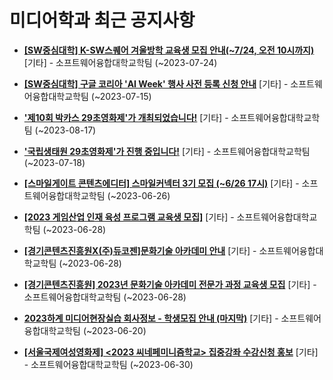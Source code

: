 # 미디어학과 최근 공지사항

* **[[SW중심대학] K-SW스퀘어 겨울방학 교육생 모집 안내(~7/24, 오전 10시까지)](https://media.ajou.ac.kr/media/board/board01.jsp?mode=view&amp;article_no=235969&amp;board_wrapper=%2Fmedia%2Fboard%2Fboard01.jsp&amp;pager.offset=0&amp;board_no=304)**
 [기타] - 소프트웨어융합대학교학팀 (~2023-07-24)

* **[[SW중심대학] 구글 코리아 &#x27;AI Week&#x27; 행사 사전 등록 신청 안내](https://media.ajou.ac.kr/media/board/board01.jsp?mode=view&amp;article_no=235961&amp;board_wrapper=%2Fmedia%2Fboard%2Fboard01.jsp&amp;pager.offset=0&amp;board_no=304)**
 [기타] - 소프트웨어융합대학교학팀 (~2023-07-15)

* **[&#x27;제10회 박카스 29초영화제&#x27;가 개최되었습니다!](https://media.ajou.ac.kr/media/board/board01.jsp?mode=view&amp;article_no=235945&amp;board_wrapper=%2Fmedia%2Fboard%2Fboard01.jsp&amp;pager.offset=0&amp;board_no=304)**
 [기타] - 소프트웨어융합대학교학팀 (~2023-08-17)

* **[&#x27;국립생태원 29초영화제&#x27;가 진행 중입니다!](https://media.ajou.ac.kr/media/board/board01.jsp?mode=view&amp;article_no=235758&amp;board_wrapper=%2Fmedia%2Fboard%2Fboard01.jsp&amp;pager.offset=0&amp;board_no=304)**
 [기타] - 소프트웨어융합대학교학팀 (~2023-07-18)

* **[[스마일게이트 콘텐츠에디터] 스마일커넥터 3기 모집 (~6/26 17시)](https://media.ajou.ac.kr/media/board/board01.jsp?mode=view&amp;article_no=235740&amp;board_wrapper=%2Fmedia%2Fboard%2Fboard01.jsp&amp;pager.offset=0&amp;board_no=304)**
 [기타] - 소프트웨어융합대학교학팀 (~2023-06-26)

* **[[2023 게임산업 인재 육성 프로그램 교육생 모집]](https://media.ajou.ac.kr/media/board/board01.jsp?mode=view&amp;article_no=235736&amp;board_wrapper=%2Fmedia%2Fboard%2Fboard01.jsp&amp;pager.offset=0&amp;board_no=304)**
 [기타] - 소프트웨어융합대학교학팀 (~2023-06-28)

* **[[경기콘텐츠진흥원X(주)듀코젠]문화기술 아카데미 안내](https://media.ajou.ac.kr/media/board/board01.jsp?mode=view&amp;article_no=235733&amp;board_wrapper=%2Fmedia%2Fboard%2Fboard01.jsp&amp;pager.offset=0&amp;board_no=304)**
 [기타] - 소프트웨어융합대학교학팀 (~2023-06-28)

* **[[경기콘텐츠진흥원] 2023년 문화기술 아카데미 전문가 과정 교육생 모집](https://media.ajou.ac.kr/media/board/board01.jsp?mode=view&amp;article_no=235649&amp;board_wrapper=%2Fmedia%2Fboard%2Fboard01.jsp&amp;pager.offset=0&amp;board_no=304)**
 [기타] - 소프트웨어융합대학교학팀 (~2023-06-28)

* **[2023하계 미디어현장실습 회사정보 - 학생모집 안내 (마지막)](https://media.ajou.ac.kr/media/board/board01.jsp?mode=view&amp;article_no=235588&amp;board_wrapper=%2Fmedia%2Fboard%2Fboard01.jsp&amp;pager.offset=0&amp;board_no=304)**
 [기타] - 소프트웨어융합대학교학팀 (~2023-06-20)

* **[[서울국제여성영화제] &lt;2023 씨네페미니즘학교&gt; 집중강좌 수강신청 홍보](https://media.ajou.ac.kr/media/board/board01.jsp?mode=view&amp;article_no=235587&amp;board_wrapper=%2Fmedia%2Fboard%2Fboard01.jsp&amp;pager.offset=0&amp;board_no=304)**
 [기타] - 소프트웨어융합대학교학팀 (~2023-06-30)
